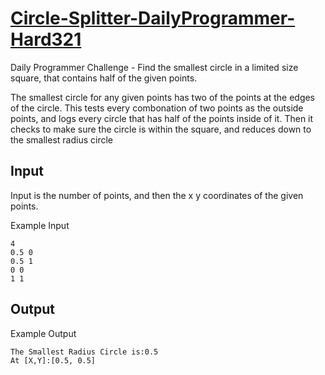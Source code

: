 # [Circle-Splitter-DailyProgrammer-Hard321](https://www.reddit.com/r/dailyprogrammer/comments/6ksmh5/20170630_challenge_321_hard_circle_splitter/)
Daily Programmer Challenge - Find the smallest circle in a limited size square, that contains half of the given points.

The smallest circle for any given points has two of the points at the edges of the circle. This tests every combonation of two points as the outside points, and logs every circle that has half of the points inside of it. Then it checks to make sure the circle is within the square, and reduces down to the smallest radius circle
## Input

Input is the number of points, and then the x y coordinates of the given points.

Example Input

    4
    0.5 0
    0.5 1
    0 0
    1 1
    
## Output 

Example Output

    The Smallest Radius Circle is:0.5
    At [X,Y]:[0.5, 0.5]
